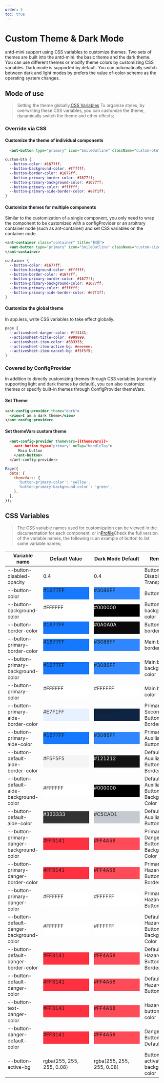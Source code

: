 ```yaml
---
order: 5
toc: true
---
```


# Custom Theme & Dark Mode

antd-mini support using CSS variables to customize themes. Two sets of themes are built into the antd-mini: the basic theme and the dark theme. You can use different themes or modify theme colors by customizing CSS variables. Dark mode is supported by default. You can automatically switch between dark and light modes by prefers the value of-color-scheme as the operating system changes.

## Mode of use

> Setting the theme globally,[CSS Variables](https://developer.mozilla.org/zh-CN/docs/Web/CSS/Using_CSS_custom_properties) To organize styles, by overwriting these CSS variables, you can customize the theme, dynamically switch the theme and other effects;

### Override via CSS

#### Customize the theme of individual components

```xml
  <ant-button type="primary" icon="SmileOutline" className="custom-btn">Custom Theme</ant-button>
```

```css
custom-btn {
  --button-color: #1677ff;
  --button-background-color: #ffffff;
  --button-border-color: #1677ff;
  --button-primary-border-color: #1677ff;
  --button-primary-background-color: #1677ff;
  --button-primary-color: #ffffff;
  --button-primary-aide-border-color: #e7f1ff;
}
```

#### Customize themes for multiple components

Similar to the customization of a single component, you only need to wrap the component to be customized with a configProvider or an arbitrary container node (such as ant-container) and set CSS variables on the container node.

```xml
<ant-container class="container" title="标题">
  <ant-button type="primary" icon="SmileOutline" className="custom-size">Custom Theme</ant-button>
</ant-container>
```

```css
container {
  --button-color: #1677ff;
  --button-background-color: #ffffff;
  --button-border-color: #1677ff;
  --button-primary-border-color: #1677ff;
  --button-primary-background-color: #1677ff;
  --button-primary-color: #ffffff;
  --button-primary-aide-border-color: #e7f1ff;
}
```

#### Customize the global theme

In app.less, write CSS variables to take effect globally.

```css
page {
  --actionsheet-danger-color: #ff3141;
  --actionsheet-title-color: #999999;
  --actionsheet-item-color: #333333;
  --actionsheet-item-active-bg: #eeeeee;
  --activesheet-item-cancel-bg: #f5f5f5;
}
```

### Covered by ConfigProvider

In addition to directly customizing themes through CSS variables (currently supporting light and dark themes by default), you can also customize themes or specify built-in themes through ConfigProvider themeVars.

#### Set Theme

```xml
<ant-config-provider theme="dark">
  <view>I am a dark theme</view>
</ant-config-provider>

```

#### Set themeVars custom theme

```xml
  <ant-config-provider themeVars={{themeVars}}>
    <ant-button type="primary" onTap="handleTap">
      Main button
    </ant-button>
  </ant-config-provider>

```

```js
Page({
  data: {
    themeVars: {
      'button-primary-color': 'yellow',
      'button-primary-background-color': 'green',
    },
  },
});
```

## CSS Variables

> The CSS variable names used for customization can be viewed in the documentation for each component, or in[Profile](https://github.com/ant-design/ant-design-mini/blob/master/src/style/variables.less)Check the full version of the variable names, the following is an example of button to list some variable names;

| Variable name                                   | Default Value                                                                                                                | Dark Mode Default                                                                                                        | Remarks                 |
| ---------------------------------------- | --------------------------------------------------------------------------------------------------------------------- | --------------------------------------------------------------------------------------------------------------------- | -------------------- |
| --button-disabled-opacity                | 0.4                                                                                                                   | 0.4                                                                                                                   | Button Disable Transparency       |
| --button-color                           | <div style="width: 150px; height: 40px; background-color: #1677FF;">#1677FF</div>                                     | <div style="width: 150px; height: 40px; background-color: #3086FF;">#3086FF</div>                                     | Button Color             |
| --button-background-color                | <div style="width: 150px; height: 40px; background-color: #FFFFFF; color: #333333;">#FFFFFF</div>                     | <div style="width: 150px; height: 40px; background-color: #000000;color: #fff;">#000000</div>                                     | Button background color         |
| --button-border-color                    | <div style="width: 150px; height: 40px; background-color: #1677FF;">#1677FF</div>                                     | <div style="width: 150px; height: 40px; background-color: #0A0A0A;color: #fff;">#0A0A0A</div>                                     | Button border color         |
| --button-primary-border-color            | <div style="width: 150px; height: 40px; background-color: #1677FF;">#1677FF</div>                                     | <div style="width: 150px; height: 40px; background-color: #3086FF;">#3086FF</div>                                     | Main button border color     |
| --button-primary-background-color        | <div style="width: 150px; height: 40px; background-color: #1677FF;">#1677FF</div>                                     | <div style="width: 150px; height: 40px; background-color: #3086FF;">#3086FF</div>                                     | Main button background color     |
| --button-primary-color                   | <div style="width: 150px; height: 40px; background-color: #FFFFFF; color: #333333;">#FFFFFF</div>                     | <div style="width: 150px; height: 40px; background-color: #FFFFFF; color: #333;">#FFFFFF</div>                     | Main button color         |
| --button-primary-aide-border-color       | <div style="width: 150px; height: 40px; background-color: #E7F1FF; color: #333333;">#E7F1FF</div>                     | <div style="width: 150px; height: 40px; background-color: #0D2543;">#0D2543</div>                                     | Primary Secondary Button Border Color |
| --button-primary-aide-color              | <div style="width: 150px; height: 40px; background-color: #1677FF;">#1677FF</div>                                     | <div style="width: 150px; height: 40px; background-color: #3086FF;">#3086FF</div>                                     | Primary Auxiliary Button Color     |
| --button-default-aide-border-color       | <div style="width: 150px; height: 40px; background-color: #F5F5F5; color: #333333;">#F5F5F5</div>                     | <div style="width: 150px; height: 40px; background-color: #121212; color: #fff;">#121212</div>                                     | Default Auxiliary Button Border Color |
| --button-default-aide-background-color   | <div style="width: 150px; height: 40px; background-color: #FFFFFF; color: #333333;">#FFFFFF</div>                     | <div style="width: 150px; height: 40px; background-color: #000000; color: #fff;">#000000</div>                                     | Default Auxiliary Button Background Color |
| --button-default-aide-color              | <div style="width: 150px; height: 40px; background-color: #333333; color: #FFFFFF;">#333333</div>                     | <div style="width: 150px; height: 40px; background-color: #C5CAD1;">#C5CAD1</div>                                     | Default Auxiliary Button Color     |
| --button-primary-danger-background-color | <div style="width: 150px; height: 40px; background-color: #FF3141;">#FF3141</div>                                     | <div style="width: 150px; height: 40px; background-color: #FF4A58;">#FF4A58</div>                                     | Primary Danger Button Background Color |
| --button-primary-danger-border-color     | <div style="width: 150px; height: 40px; background-color: #FF3141;">#FF3141</div>                                     | <div style="width: 150px; height: 40px; background-color: #FF4A58;">#FF4A58</div>                                     | Primary Hazard Button Border Color |
| --button-primary-danger-color            | <div style="width: 150px; height: 40px; background-color: #FFFFFF; color: #333333;">#FFFFFF</div>                     | <div style="width: 150px; height: 40px; background-color: #FFFFFF; color: #333333;">#FFFFFF</div>                     | Primary Hazard Button Color     |
| --button-default-danger-background-color | <div style="width: 150px; height: 40px; background-color: #FFFFFF; color: #333333;">#FFFFFF</div>                     | <div style="width: 150px; height: 40px; background-color: #FFFFFF; color: #333333;">#FFFFFF</div>                     | Default Hazard Button Background Color |
| --button-default-danger-border-color     | <div style="width: 150px; height: 40px; background-color: #FF3141;">#FF3141</div>                                     | <div style="width: 150px; height: 40px; background-color: #FF4A58;">#FF4A58</div>                                     | Default Hazard Button Border Color |
| --button-default-danger-color            | <div style="width: 150px; height: 40px; background-color: #FF3141;">#FF3141</div>                                     | <div style="width: 150px; height: 40px; background-color: #FF4A58;">#FF4A58</div>                                     | Default Hazard Button Color     |
| --button-text-danger-color               | <div style="width: 150px; height: 40px; background-color: #FF3141;">#FF3141</div>                                     | <div style="width: 150px; height: 40px; background-color: #FF4A58;">#FF4A58</div>                                     | Hazard button text color     |
| --button-danger-default-color            | <div style="width: 150px; height: 40px; background-color: #FF3141;">#FF3141</div>                                     | <div style="width: 150px; height: 40px; background-color: #FF4A58;">#FF4A58</div>                                     | Danger Button Default Color     |
| --button-active-bg                       | <div style="width: 150px; height: 40px; background-color: rgba(255, 255, 255, 0.08);">rgba(255, 255, 255, 0.08)</div> | <div style="width: 150px; height: 40px; background-color: rgba(255, 255, 255, 0.08);">rgba(255, 255, 255, 0.08)</div> | Button to activate background color     |
